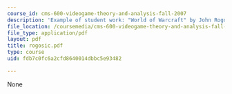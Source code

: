 ```yaml
---
course_id: cms-600-videogame-theory-and-analysis-fall-2007
description: 'Example of student work: "World of Warcraft" by John Rogosic.'
file_location: /coursemedia/cms-600-videogame-theory-and-analysis-fall-2007/fdb7c0fc6a2cfd8640014dbbc5e93482_rogosic.pdf
file_type: application/pdf
layout: pdf
title: rogosic.pdf
type: course
uid: fdb7c0fc6a2cfd8640014dbbc5e93482

---
```

None